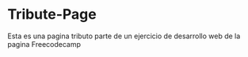 # Tribute-Page
Esta es una pagina tributo parte de un ejercicio de desarrollo web de la pagina Freecodecamp
